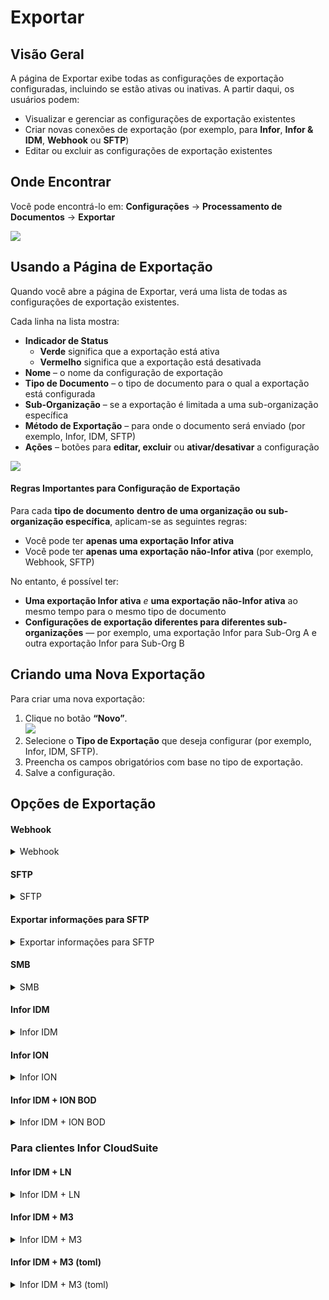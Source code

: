 # Exportar

## Visão Geral

A página de Exportar exibe todas as configurações de exportação configuradas, incluindo se estão ativas ou inativas. A partir daqui, os usuários podem:

* Visualizar e gerenciar as configurações de exportação existentes
* Criar novas conexões de exportação (por exemplo, para **Infor**, **Infor & IDM**, **Webhook** ou **SFTP**)
* Editar ou excluir as configurações de exportação existentes

## Onde Encontrar

Você pode encontrá-lo em: **Configurações** → **Processamento de Documentos** → **Exportar**

![](https://docs.docbits.com/~gitbook/image?url=https%3A%2F%2F578966019-files.gitbook.io%2F%7E%2Ffiles%2Fv0%2Fb%2Fgitbook-x-prod.appspot.com%2Fo%2Fspaces%252FT2n2w4uDCJvv7CJ5zrdk%252Fuploads%252Fn6ldlcI2sVUEgDdWb9U4%252Fimage.png%3Falt%3Dmedia%26token%3D8368818d-c899-4bee-ad21-a631d6be5c20\&width=768\&dpr=4\&quality=100\&sign=fbfcbd0c\&sv=2)

## **Usando a Página de Exportação**

Quando você abre a página de Exportar, verá uma lista de todas as configurações de exportação existentes.

Cada linha na lista mostra:

* **Indicador de Status**
  * **Verde** significa que a exportação está ativa
  * **Vermelho** significa que a exportação está desativada
* **Nome** – o nome da configuração de exportação
* **Tipo de Documento** – o tipo de documento para o qual a exportação está configurada
* **Sub-Organização** – se a exportação é limitada a uma sub-organização específica
* **Método de Exportação** – para onde o documento será enviado (por exemplo, Infor, IDM, SFTP)
* **Ações** – botões para **editar, excluir** ou **ativar/desativar** a configuração

![](https://docs.docbits.com/~gitbook/image?url=https%3A%2F%2F578966019-files.gitbook.io%2F%7E%2Ffiles%2Fv0%2Fb%2Fgitbook-x-prod.appspot.com%2Fo%2Fspaces%252FT2n2w4uDCJvv7CJ5zrdk%252Fuploads%252FyN87I5gzXxwGoAqC6zMF%252Fimage.png%3Falt%3Dmedia%26token%3D7df9d573-7e57-4ace-99c6-15a83691b926\&width=768\&dpr=4\&quality=100\&sign=6221cb80\&sv=2)

#### **Regras Importantes para Configuração de Exportação**

Para cada **tipo de documento** **dentro de uma organização ou sub-organização específica**, aplicam-se as seguintes regras:

* Você pode ter **apenas uma exportação Infor ativa**
* Você pode ter **apenas uma exportação não-Infor ativa** (por exemplo, Webhook, SFTP)

No entanto, é possível ter:

* **Uma exportação Infor ativa** _e_ **uma exportação não-Infor ativa** ao mesmo tempo para o mesmo tipo de documento
* **Configurações de exportação diferentes para diferentes sub-organizações** — por exemplo, uma exportação Infor para Sub-Org A e outra exportação Infor para Sub-Org B

## **Criando uma Nova Exportação**

Para criar uma nova exportação:

1. Clique no botão **“Novo”**. \
   ![](https://docs.docbits.com/~gitbook/image?url=https%3A%2F%2F578966019-files.gitbook.io%2F%7E%2Ffiles%2Fv0%2Fb%2Fgitbook-x-prod.appspot.com%2Fo%2Fspaces%252FT2n2w4uDCJvv7CJ5zrdk%252Fuploads%252FTsHrIAUpe7EqenIzNAaJ%252Fimage.png%3Falt%3Dmedia%26token%3Dd2dbc996-b129-443c-a8df-9927a6f43a36\&width=300\&dpr=4\&quality=100\&sign=8769c331\&sv=2)
2. Selecione o **Tipo de Exportação** que deseja configurar (por exemplo, Infor, IDM, SFTP).
3. Preencha os campos obrigatórios com base no tipo de exportação.
4. Salve a configuração.

## Opções de Exportação

#### Webhook

<details>

<summary>Webhook</summary>

![](https://docs.docbits.com/~gitbook/image?url=https%3A%2F%2F578966019-files.gitbook.io%2F%7E%2Ffiles%2Fv0%2Fb%2Fgitbook-x-prod.appspot.com%2Fo%2Fspaces%252FT2n2w4uDCJvv7CJ5zrdk%252Fuploads%252FCwXUqFdCbRI5lRW49ymw%252Fimage.png%3Falt%3Dmedia%26token%3D798c0f40-6c4a-4650-9320-af2c17634fe9\&width=768\&dpr=4\&quality=100\&sign=15836833\&sv=2)

#### **Descrições de Campo**

* **Título** O nome da configuração de exportação. Isso aparecerá na lista de exportação.
* **Sub-Organização** _(opcional)_ Um menu suspenso com todas as sub-organizações disponíveis.
  * Se deixado em branco: aplica-se à organização principal.
  * Se selecionado: a exportação se aplicará apenas à sub-organização escolhida.
* **Tipo de Documento** Menu suspenso listando todos os tipos de documento disponíveis. Isso determina a qual tipo de documento esta configuração de exportação se aplica.
* **URL de Exportação** O URL de destino onde o documento deve ser exportado.

</details>

#### SFTP

<details>

<summary>SFTP</summary>

![](https://docs.docbits.com/~gitbook/image?url=https%3A%2F%2F578966019-files.gitbook.io%2F%7E%2Ffiles%2Fv0%2Fb%2Fgitbook-x-prod.appspot.com%2Fo%2Fspaces%252FT2n2w4uDCJvv7CJ5zrdk%252Fuploads%252FzwUCWTdFETTvuTGl8qAn%252Fimage.png%3Falt%3Dmedia%26token%3D3f94b210-0128-4710-ae69-150a1363ce49\&width=768\&dpr=4\&quality=100\&sign=4ecd353\&sv=2)

#### **Descrições de Campo**

* **Título** O nome da configuração de exportação. Isso aparecerá na lista de exportação.
* **Sub-Organização** _(opcional)_ Um menu suspenso com todas as sub-organizações disponíveis.
  * Se deixado em branco: aplica-se à organização principal.
  * Se selecionado: a exportação se aplicará apenas à sub-organização escolhida.
* **Tipo de Documento** Menu suspenso listando todos os tipos de documento disponíveis. Isso determina a qual tipo de documento essa configuração de exportação se aplica.
* **Nome de Usuário** O nome de usuário usado para autenticar-se no servidor SFTP.
* **Senha** A senha correspondente para a conta SFTP. Certifique-se de que a conta tenha acesso de gravação à pasta especificada.
* **URL do Servidor** O nome do host ou endereço IP do servidor SFTP de destino.
* **Porta** A porta usada para se conectar ao servidor SFTP.
* **Pasta** O caminho no servidor SFTP onde os documentos devem ser enviados (por exemplo, `/incoming/invoices/`). Deve existir e ser gravável.
*   **Arquivo XSLT (Opcional)**

    O **arquivo XSLT** permite a transformação do formato de exportação padrão do DocBits.

    * **Quando usar:** Somente se o sistema receptor exigir uma estrutura diferente ou formatação específica que difere do padrão do DocBits.
    * **Deixe em branco** se o formato de exportação padrão atender aos requisitos.

</details>

#### Exportar informações para SFTP

<details>

<summary>Exportar informações para SFTP</summary>

![](https://docs.docbits.com/~gitbook/image?url=https%3A%2F%2F578966019-files.gitbook.io%2F%7E%2Ffiles%2Fv0%2Fb%2Fgitbook-x-prod.appspot.com%2Fo%2Fspaces%252FT2n2w4uDCJvv7CJ5zrdk%252Fuploads%252FU0W4Qdy7ZlNoCn3E9wX5%252Fimage.png%3Falt%3Dmedia%26token%3D33673a12-55c4-479b-8ca8-b7c95e7a6a89\&width=768\&dpr=4\&quality=100\&sign=4af07f48\&sv=2)

#### **Descrições dos Campos**

* **Título** O nome da configuração de exportação. Isso aparecerá na lista de exportações.
* **Sub-Organização** _(opcional)_ Um menu suspenso com todas as sub-organizações disponíveis.
  * Se deixado em branco: aplica-se à organização principal.
  * Se selecionado: a exportação se aplicará apenas à sub-organização escolhida.
* **Tipo de Documento** Menu suspenso listando todos os tipos de documento disponíveis. Isso determina a qual tipo de documento esta configuração de exportação se aplica.
* **Arquivo de Mapeamento IDM** Selecione um arquivo de mapeamento do gerenciador de arquivos. [Precisa de ajuda para criar um? Veja o Guia de Mapeamento IDM](https://docs.docbits.com/infor-integration-and-configuration/exporting-to-infor/creating-an-idm-mapping-file)
* **Arquivo de Mapeamento BOD** Selecione um arquivo de mapeamento do gerenciador de arquivos. [Precisa de ajuda para criar um? Veja o Guia de Mapeamento BOD](https://docs.docbits.com/infor-integration-and-configuration/exporting-to-infor/creating-a-bod-mapping-file)
* **Pasta** O caminho no servidor SFTP onde os documentos devem ser enviados (por exemplo, `/incoming/invoices/`). Deve existir e ser gravável.

</details>

#### **SMB**

<details>

<summary>SMB</summary>

![](https://docs.docbits.com/~gitbook/image?url=https%3A%2F%2F578966019-files.gitbook.io%2F%7E%2Ffiles%2Fv0%2Fb%2Fgitbook-x-prod.appspot.com%2Fo%2Fspaces%252FT2n2w4uDCJvv7CJ5zrdk%252Fuploads%252F6e4B9BWQWgHvcHhduXKb%252Fimage.png%3Falt%3Dmedia%26token%3D09e9534e-9268-4221-bd7b-89b621c80670\&width=768\&dpr=4\&quality=100\&sign=b03835a\&sv=2)

#### **Descrições de Campo**

* **Título** O nome da configuração de exportação. Isso aparecerá na lista de exportação.
* **Sub-Organização** _(opcional)_ Um menu suspenso com todas as sub-organizações disponíveis.
  * Se deixado em branco: aplica-se à organização principal.
  * Se selecionado: a exportação se aplicará apenas à sub-organização escolhida.
* **Tipo de Documento** Menu suspenso listando todos os tipos de documento disponíveis. Isso determina a qual tipo de documento essa configuração de exportação se aplica.
* **Nome de Usuário** O nome de usuário usado para se conectar ao compartilhamento SMB.
* **Senha** A senha correspondente para autenticação SMB.
* **URL do Servidor** O endereço do servidor SMB.
* **Porta** Número da porta usado para acessar o compartilhamento SMB.
* **Pasta** O caminho da pasta dentro do compartilhamento SMB onde os documentos devem ser salvos (por exemplo, `/incoming/invoices/`). Deve existir e ser gravável.
*   **Arquivo de Mapeamento JPL (Opcional)**

    O **arquivo JPL** é usado para definir uma transformação dos dados exportados antes de serem gravados no compartilhamento SMB.

    * **Quando usar:** Somente quando os dados do documento exportado precisam ser ajustados para corresponder ao formato externo ou às expectativas do sistema.
    * **Deixe vazio** se nenhuma transformação for necessária.

</details>

#### **Infor IDM**

<details>

<summary>Infor IDM</summary>

![](https://docs.docbits.com/~gitbook/image?url=https%3A%2F%2F578966019-files.gitbook.io%2F%7E%2Ffiles%2Fv0%2Fb%2Fgitbook-x-prod.appspot.com%2Fo%2Fspaces%252FT2n2w4uDCJvv7CJ5zrdk%252Fuploads%252FQ1AtdmTRZr1sGkH6oLwP%252Fimage.png%3Falt%3Dmedia%26token%3D720a4184-3f91-4b70-b3da-b846f3cce030\&width=768\&dpr=4\&quality=100\&sign=dc678c2c\&sv=2)

#### **Descrições de Campo**

* **Título** O nome da configuração de exportação. Isso aparecerá na lista de exportação.
* **Sub-Organização** _(opcional)_ Um menu suspenso com todas as sub-organizações disponíveis.
  * Se deixado em branco: aplica-se à organização principal.
  * Se selecionado: a exportação se aplicará apenas à sub-organização escolhida.
* **Tipo de Documento** Menu suspenso listando todos os tipos de documento disponíveis. Isso determina a qual tipo de documento esta configuração de exportação se aplica.
* **Arquivo de Mapeamento ION** Selecione um arquivo de mapeamento no gerenciador de arquivos.
* **Arquivo de Mapeamento IDM** Selecione um arquivo de mapeamento no gerenciador de arquivos. [Precisa de ajuda para criar um? Veja o Guia de Mapeamento IDM](https://docs.docbits.com/infor-integration-and-configuration/exporting-to-infor/creating-an-idm-mapping-file)
* **Alternar Nuvem / Local** Uma chave para indicar o tipo de implantação da Infor:
  * **Nuvem**: Selecione isso se for cliente do Infor CloudSuite.
  * **Local**: Selecione isso se a Infor for auto-hospedada.

</details>

#### **Infor ION**

<details>

<summary>Infor ION</summary>

![](https://docs.docbits.com/~gitbook/image?url=https%3A%2F%2F578966019-files.gitbook.io%2F%7E%2Ffiles%2Fv0%2Fb%2Fgitbook-x-prod.appspot.com%2Fo%2Fspaces%252FT2n2w4uDCJvv7CJ5zrdk%252Fuploads%252FcYDXwDYH4RSc5vcY4fmr%252Fimage.png%3Falt%3Dmedia%26token%3Da9cfac80-9795-4e8f-a664-e268c9b4856c\&width=768\&dpr=4\&quality=100\&sign=5a4b0bd0\&sv=2)

#### **Descrições de Campos**

* **Título** O nome da configuração de exportação. Isso aparecerá na lista de exportação.
* **Sub-Organização** _(opcional)_ Um menu suspenso com todas as sub-organizações disponíveis.
  * Se deixado em branco: aplica-se à organização principal.
  * Se selecionado: a exportação se aplicará apenas à sub-organização escolhida.
* **Tipo de Documento** Menu suspenso listando todos os tipos de documento disponíveis. Isso determina a qual tipo de documento esta configuração de exportação se aplica.
* **Arquivo de Mapeamento ION** Selecione um arquivo de mapeamento no gerenciador de arquivos.
* **Arquivo de Mapeamento BOD** Selecione um arquivo de mapeamento no gerenciador de arquivos. [Precisa de ajuda para criar um? Veja o Guia de Mapeamento BOD](https://docs.docbits.com/infor-integration-and-configuration/exporting-to-infor/creating-a-bod-mapping-file)
* **Alternar Nuvem / Local** Uma chave para indicar o tipo de implantação da Infor:
  * **Nuvem**: Selecione isso se for um cliente Infor CloudSuite.
  * **Local**: Selecione isso se a Infor for auto-hospedada.

</details>

#### Infor IDM + ION BOD

<details>

<summary>Infor IDM + ION BOD</summary>

![](https://docs.docbits.com/~gitbook/image?url=https%3A%2F%2F578966019-files.gitbook.io%2F%7E%2Ffiles%2Fv0%2Fb%2Fgitbook-x-prod.appspot.com%2Fo%2Fspaces%252FT2n2w4uDCJvv7CJ5zrdk%252Fuploads%252FY13EX2xxOKLZzliAAHB0%252Fimage.png%3Falt%3Dmedia%26token%3D94335922-6342-405f-8c6d-29fdf2f31a2e\&width=768\&dpr=4\&quality=100\&sign=c0322806\&sv=2)

#### **Descrições de Campo**

* **Título** O nome da configuração de exportação. Isso aparecerá na lista de exportação.
* **Sub-Organização** _(opcional)_ Um menu suspenso com todas as sub-organizações disponíveis.
  * Se deixado em branco: aplica-se à organização principal.
  * Se selecionado: a exportação se aplicará apenas à sub-organização escolhida.
* **Tipo de Documento** Menu suspenso listando todos os tipos de documento disponíveis. Isso determina a qual tipo de documento essa configuração de exportação se aplica.
* **Arquivo de Mapeamento ION** Selecione um arquivo de mapeamento no gerenciador de arquivos.
* **Arquivo de Mapeamento IDM** Selecione um arquivo de mapeamento no gerenciador de arquivos. [Precisa de ajuda para criar um? Veja o Guia de Mapeamento IDM](https://docs.docbits.com/infor-integration-and-configuration/exporting-to-infor/creating-an-idm-mapping-file)
* **Arquivo de Mapeamento BOD** Selecione um arquivo de mapeamento no gerenciador de arquivos. [Precisa de ajuda para criar um? Veja o Guia de Mapeamento BOD](https://docs.docbits.com/infor-integration-and-configuration/exporting-to-infor/creating-a-bod-mapping-file)
* **Alternar Nuvem / Local** Um interruptor para indicar o tipo de implantação da Infor:
  * **Nuvem**: Selecione isso se for cliente Infor CloudSuite.
  * **Local**: Selecione isso se a Infor for auto-hospedada.

</details>

### Para clientes Infor CloudSuite

#### Infor IDM + LN

<details>

<summary>Infor IDM + LN</summary>

![](https://docs.docbits.com/~gitbook/image?url=https%3A%2F%2F578966019-files.gitbook.io%2F%7E%2Ffiles%2Fv0%2Fb%2Fgitbook-x-prod.appspot.com%2Fo%2Fspaces%252FT2n2w4uDCJvv7CJ5zrdk%252Fuploads%252F4SfGDqhA4KDrPfJ5vcsT%252Fimage.png%3Falt%3Dmedia%26token%3D4833c0dc-af8b-48a1-a977-6cc8ded20277\&width=768\&dpr=4\&quality=100\&sign=6301596\&sv=2)

#### **Descrições de Campo**

* **Título** O nome da configuração de exportação. Isso aparecerá na lista de exportação.
* **Sub-Organização** _(opcional)_ Um menu suspenso com todas as sub-organizações disponíveis.
  * Se deixado em branco: aplica-se à organização principal.
  * Se selecionado: a exportação se aplicará apenas à sub-organização escolhida.
* **Tipo de Documento** Menu suspenso listando todos os tipos de documento disponíveis. Isso determina a qual tipo de documento esta configuração de exportação se aplica.
* **Arquivo de Mapeamento ION** Selecione um arquivo de mapeamento no gerenciador de arquivos.
* **Arquivo de Mapeamento IDM** Selecione um arquivo de mapeamento no gerenciador de arquivos. [Precisa de ajuda para criar um? Veja o Guia de Mapeamento IDM](https://docs.docbits.com/infor-integration-and-configuration/exporting-to-infor/creating-an-idm-mapping-file)
* **Arquivo de Mapeamento LN** Selecione um arquivo de mapeamento no gerenciador de arquivos. [Precisa de ajuda para criar um? Veja o Exemplo de Mapeamento LN](https://docs.docbits.com/infor-integration-and-configuration/exporting-to-infor/ln/example-export-ln)

</details>

#### Infor IDM + M3

<details>

<summary>Infor IDM + M3</summary>

![](https://docs.docbits.com/~gitbook/image?url=https%3A%2F%2F578966019-files.gitbook.io%2F%7E%2Ffiles%2Fv0%2Fb%2Fgitbook-x-prod.appspot.com%2Fo%2Fspaces%252FT2n2w4uDCJvv7CJ5zrdk%252Fuploads%252FAN4T0aQEoogbUA8PUgy9%252Fimage.png%3Falt%3Dmedia%26token%3Da2b91153-858f-4711-abcc-4ed7ad60d49a\&width=768\&dpr=4\&quality=100\&sign=bb6bda83\&sv=2)

#### **Descrições dos Campos**

* **Título** O nome da configuração de exportação. Isso aparecerá na lista de exportação.
* **Sub-Organização** _(opcional)_ Um menu suspenso com todas as sub-organizações disponíveis.
  * Se deixado em branco: aplica-se à organização principal.
  * Se selecionado: a exportação se aplicará apenas à sub-organização escolhida.
* **Tipo de Documento** Menu suspenso listando todos os tipos de documentos disponíveis. Isso determina a qual tipo de documento essa configuração de exportação se aplica.
* **Arquivo de Mapeamento ION** Selecione um arquivo de mapeamento no gerenciador de arquivos.
* **Arquivo de Mapeamento IDM** Selecione um arquivo de mapeamento no gerenciador de arquivos. [Precisa de ajuda para criar um? Veja o Guia de Mapeamento IDM](https://docs.docbits.com/infor-integration-and-configuration/exporting-to-infor/creating-an-idm-mapping-file)
* **Arquivo de Mapeamento M3** Selecione um arquivo de mapeamento no gerenciador de arquivos. [Precisa de ajuda para criar um? Veja o Exemplo de Mapeamento M3](https://docs.docbits.com/infor-integration-and-configuration/exporting-to-infor/m3/example-export-m3)

</details>

#### Infor IDM + M3 (toml)

<details>

<summary>Infor IDM + M3 (toml)</summary>

![](https://docs.docbits.com/~gitbook/image?url=https%3A%2F%2F578966019-files.gitbook.io%2F%7E%2Ffiles%2Fv0%2Fb%2Fgitbook-x-prod.appspot.com%2Fo%2Fspaces%252FT2n2w4uDCJvv7CJ5zrdk%252Fuploads%252FCdoduCkkbnomw3ahZgul%252Fimage.png%3Falt%3Dmedia%26token%3D4e5c7d08-5eaf-4c3e-9918-5cce58d8e3b3\&width=768\&dpr=4\&quality=100\&sign=e984c4e0\&sv=2)

#### **Descrições de Campo**

* **Título** O nome da configuração de exportação. Isso aparecerá na lista de exportação.
* **Sub-Organização** _(opcional)_ Um menu suspenso com todas as sub-organizações disponíveis.
  * Se deixado em branco: aplica-se à organização principal.
  * Se selecionado: a exportação se aplicará apenas à sub-organização escolhida.
* **Tipo de Documento** Menu suspenso listando todos os tipos de documentos disponíveis. Isso determina a qual tipo de documento esta configuração de exportação se aplica.
* **Arquivo de Mapeamento ION** Selecione um arquivo de mapeamento no gerenciador de arquivos.
* **Arquivo de Mapeamento IDM** Selecione um arquivo de mapeamento no gerenciador de arquivos. [Precisa de ajuda para criar um? Veja o Guia de Mapeamento IDM](https://docs.docbits.com/infor-integration-and-configuration/exporting-to-infor/creating-an-idm-mapping-file)
* **Arquivo de Mapeamento M3 toml** Selecione um arquivo de mapeamento no gerenciador de arquivos ou use a opção Toml selecionar para usar um toml criado com o gerenciador de regras. [Precisa de ajuda para criar um? Veja o Guia do Gerenciador de Regras](https://docs.docbits.com/administration-and-setup/settings/document-processing/rule-manager)

</details>

